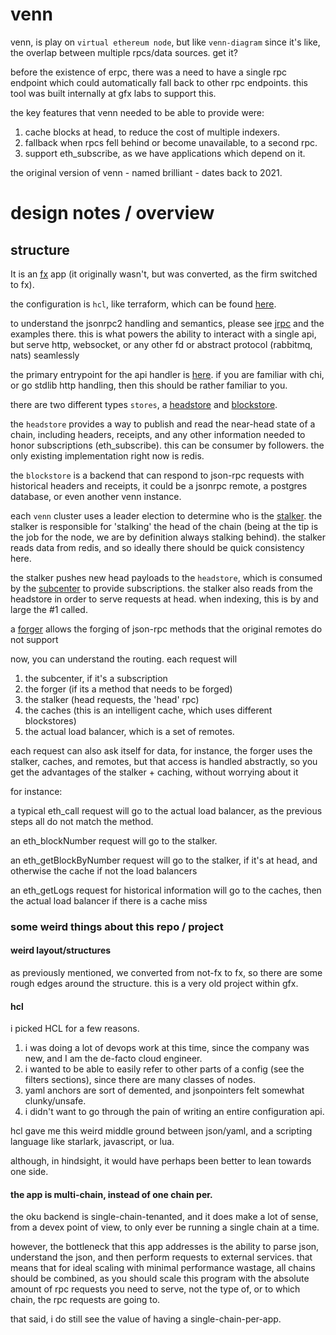 # venn

venn, is play on `virtual ethereum node`, but like `venn-diagram` since it's like, the overlap between multiple rpcs/data sources. get it?

before the existence of erpc, there was a need to have a single rpc endpoint which could automatically fall back to other rpc endpoints. this tool was built internally at gfx labs to support this.

the key features that venn needed to be able to provide were:

1. cache blocks at head, to reduce the cost of multiple indexers.
2. fallback when rpcs fell behind or become unavailable, to a second rpc.
3. support eth_subscribe, as we have applications which depend on it.


the original version of venn - named brilliant - dates back to 2021.

# design notes / overview

## structure


It is an [fx](https://github.com/uber-go/fx) app (it originally wasn't, but was converted, as the firm switched to fx).

the configuration is `hcl`, like terraform, which can be found [here](./lib/config/config.go).

to understand the jsonrpc2 handling and semantics, please see [jrpc](https://gfx.cafe/open/jrpc) and the examples there. this is what powers the ability to interact with a single api, but serve http, websocket, or any other fd or abstract protocol (rabbitmq, nats) seamlessly

the primary entrypoint for the api handler is [here](./svc/handler/api.go). if you are familiar with chi, or go stdlib http handling, then this should be rather familiar to you.

there are two different types `stores`, a [headstore](./svc/stores/headstores) and [blockstore](./svc/stores/vennstores).

the `headstore` provides a way to publish and read the near-head state of a chain, including headers, receipts, and any other information needed to honor subscriptions (eth_subscribe). this can be consumer by followers. the only existing implementation right now is redis.

the `blockstore` is a backend that can respond to json-rpc requests with historical headers and receipts, it could be a jsonrpc remote, a postgres database, or even another venn instance.

each `venn` cluster uses a leader election to determine who is the [stalker](./svc/atoms/stalker/stalker.go). the stalker is responsible for 'stalking' the head of the chain (being at the tip is the job for the node, we are by definition always stalking behind). the stalker reads data from redis, and so ideally there should be quick consistency here.

the stalker pushes new head payloads to the `headstore`, which is consumed by the [subcenter](./svc/atoms/subcenter/component.go) to provide subscriptions. the stalker also reads from the headstore in order to serve requests at head. when indexing, this is by and large the #1 called.

a [forger](./svc/atoms/forger) allows the forging of json-rpc methods that the original remotes do not support

now, you can understand the routing. each request will

1. the subcenter, if it's a subscription
2. the forger (if its a method that needs to be forged)
3. the stalker (head requests, the 'head' rpc)
4. the caches (this is an intelligent cache, which uses different blockstores)
5. the actual load balancer, which is a set of remotes.

each request can also ask itself for data, for instance, the forger uses the stalker, caches, and remotes, but that access is handled abstractly, so you get the advantages of the stalker + caching, without worrying about it


for instance:

a typical eth_call request will go to the actual load balancer, as the previous steps all do not match the method.

an eth_blockNumber request will go to the stalker.

an eth_getBlockByNumber request will go to the stalker, if it's at head, and otherwise the cache if not the load balancers

an eth_getLogs request for historical information will go to the caches, then the actual load balancer if there is a cache miss


### some weird things about this repo / project

#### weird layout/structures

as previously mentioned, we converted from not-fx to fx, so there are some rough edges around the structure. this is a very old project within gfx.


#### hcl

i picked HCL for a few reasons.

1. i was doing a lot of devops work at this time, since the company was new, and I am the de-facto cloud engineer.
2. i wanted to be able to easily refer to other parts of a config (see the filters sections), since there are many classes of nodes.
3. yaml anchors are sort of demented, and jsonpointers felt somewhat clunky/unsafe.
4. i didn't want to go through the pain of writing an entire configuration api.

hcl gave me this weird middle ground between json/yaml, and a scripting language like starlark, javascript, or lua.

although, in hindsight, it would have perhaps been better to lean towards one side.

#### the app is multi-chain, instead of one chain per.

the oku backend is single-chain-tenanted, and it does make a lot of sense, from a devex point of view, to only ever be running a single chain at a time.

however, the bottleneck that this app addresses is the ability to parse json, understand the json, and then perform requests to external services. that means that for ideal scaling with minimal performance wastage, all chains should be combined, as you should scale this program with the absolute amount of rpc requests you need to serve, not the type of, or to which chain, the rpc requests are going to.

that said, i do still see the value of having a single-chain-per-app.
